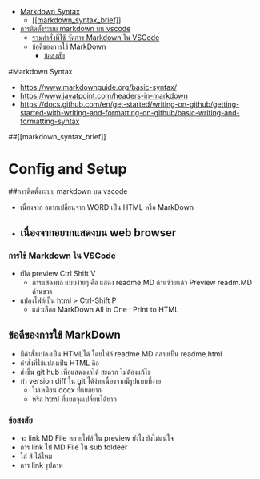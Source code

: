 
<!-- @import "[TOC]" {cmd="toc" depthFrom=1 depthTo=6 orderedList=false} -->

<!-- code_chunk_output -->

- [Markdown Syntax](#markdown-syntax)
  - [[[markdown_syntax_brief]]](#markdown_syntax_brief)
- [การติดตั้งระบบ markdown บน vscode](#การติดตั้งระบบ-markdown-บน-vscode)
    - [รวมคำสั่งที่ใช้ จัดการ Markdown ใน VSCode](#รวมคําสั่งที่ใช้-จัดการ-markdown-ใน-vscode)
  - [ข้อดีของการใช้ MarkDown](#ข้อดีของการใช้-markdown)
    - [ข้อสงสัย](#ข้อสงสัย)

<!-- /code_chunk_output -->
#Markdown Syntax 
 - https://www.markdownguide.org/basic-syntax/
 - https://www.javatpoint.com/headers-in-markdown
 - https://docs.github.com/en/get-started/writing-on-github/getting-started-with-writing-and-formatting-on-github/basic-writing-and-formatting-syntax

##[[markdown_syntax_brief]]
 
# Config and Setup 
##การติดตั้งระบบ markdown บน vscode
- เนื่องจาก อยากเปลี่ยนจาก WORD เป็น HTML หรือ MarkDown
- เนื่องจากอยากแสดงบน web browser 
  - 
### การใช้ Markdown ใน VSCode 
- เปิด preview Ctrl Shift V
  - การแสดงผล แบบง่ายๆ คือ แสดง readme.MD ด้านซ้ายแล้ว Preview readm.MD ด้านขวา 
- แปลงไฟล์เป็น html > Ctrl-Shift P 
  - แล้วเลือก MarkDown All in One : Print to HTML 

## ข้อดีของการใช้ MarkDown
  - มีคำสั่งแปลงเป็น HTMLได้ โดยไฟล์  readme.MD กลายเป็น readme.html 
  - คำสั่งที่ใช้แปลงเป็น HTML คือ  
- ส่งขึ้น git hub เพื่อแสดงผลได้ สะดวก ไม่ต้องแก้ไข
- ทำ version diff ใน git ได้ง่ายเนื่องจากมีรูปแบบที่ง่าย 
  - ไม่เหมือน docx ที่แยกยาก  
  - หรือ html ที่แยกจุดเปลี่ยนได้ยาก

### ข้อสงสัย
- จะ link MD File หลายไฟล์ ใน preview ยังไง ยังไม่แน่ใจ 
- การ link ไป MD File ใน sub foldeer
- ใส่ สี ได้ไหม 
- การ link รูปภาพ




